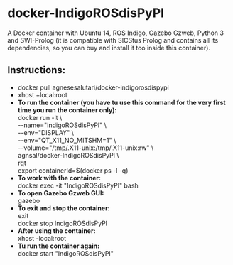 # docker-IndigoROSdisPyPl
A Docker container with Ubuntu 14, ROS Indigo, Gazebo Gzweb, Python 3 and SWI-Prolog (it is compatible with SICStus Prolog and contains all its dependencies, so you can buy and install it too inside this container).

## Instructions:
-  docker pull agnesesalutari/docker-indigorosdispypl
-  xhost +local:root
-  **To run the container (you have tu use this command for the very first time you run the container only):** \
    docker run -it \\ \
    --name="IndigoROSdisPyPl" \\ \
    --env="DISPLAY" \\ \
    --env="QT_X11_NO_MITSHM=1" \\ \
    --volume="/tmp/.X11-unix:/tmp/.X11-unix:rw" \\ \
    agnsal/docker-IndigoROSdisPyPl \\ \
    rqt \
    export containerId=$(docker ps -l -q)
 -  **To work with the container:** \
    docker exec -it "IndigoROSdisPyPl" bash
 -  **To open Gazebo Gzweb GUI:** \
    gazebo
 -  **To exit and stop the container:** \
    exit \
    docker stop IndigoROSdisPyPl
 -  **After using the container:** \
    xhost -local:root
 -  **Tu run the container again:** \
    docker start "IndigoROSdisPyPl"
